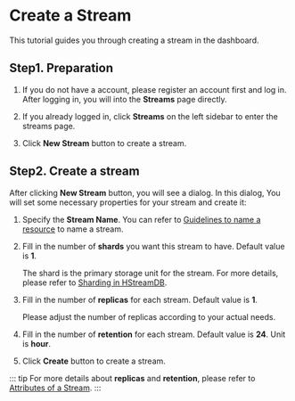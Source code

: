 # Create a Stream

This tutorial guides you through creating a stream in the dashboard.

## Step1. Preparation

1. If you do not have a account, please register an account first and log in. After logging in, you will into the **Streams** page directly.

2. If you already logged in, click **Streams** on the left sidebar to enter the streams page.

3. Click **New Stream** button to create a stream.

## Step2. Create a stream

After clicking **New Stream** button, you will see a dialog. In this dialog, You will set some necessary properties for your stream and create it:

1. Specify the **Stream Name**. You can refer to [Guidelines to name a resource](https://hstream.io/docs/en/latest/guides/stream.html#guidelines-to-name-a-resource) to name a stream.

2. Fill in the number of **shards** you want this stream to have. Default value is **1**.

   The shard is the primary storage unit for the stream. For more details, please refer to [Sharding in HStreamDB](https://hstream.io/docs/en/latest/guides/shards.html#sharding-in-hstreamdb).

3. Fill in the number of **replicas** for each stream. Default value is **1**.

   Please adjust the number of replicas according to your actual needs.

4. Fill in the number of **retention** for each stream. Default value is **24**. Unit is **hour**.

5. Click **Create** button to create a stream.

::: tip
For more details about **replicas** and **retention**, please refer to [Attributes of a Stream](https://hstream.io/docs/en/latest/guides/stream.html#attributes-of-a-stream).
:::

